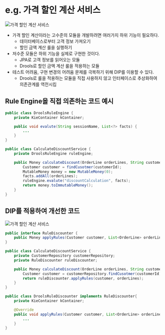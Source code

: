 # e.g. 가격 할인 계산 서비스

![가격 할인 계산 서비스](./module-4.png)

- 가격 할인 계산이라는 고수준의 모듈을 개발하려면 여러가지 하위 기능이 필요하다.
    - 데이터베이스로부터 고객 정보 가져오기
    - 할인 금액 계산 룰을 실행하기
- 저수준 모듈은 하위 기능을 실제로 구현한 것이다.
    - JPA로 고객 정보를 읽어오는 모듈
    - Drools로 할인 금액 계산 룰을 적용하는 모듈
- 테스트 어려움, 구현 변경의 어려움 문제를 극복하기 위해 DIP를 이용할 수 있다.
    - Drools로 룰을 적용하는 모듈을 직접 사용하지 않고 인터페이스로 추상화하여 의존관계를 역전시킴

## Rule Engine을 직접 의존하는 코드 예시

```java
public class DroolsRuleEngine {
	private KieContainer kContainer;

	public void evalute(String sessionName, List<?> facts) {
		...
	}
}
```

```java
public class CalculateDiscountService {
	private DroolsRuleEngine ruleEngine;

	public Money calculateDiscount(OrderLine orderLines, String customerId) {
		Customer customer = findCusotmer(customerId);
		MutableMoney money = new MutableMoney(0);
		facts.addAll(orderLines);
		ruleEngine.evalute("discountCalculation", facts);
		return money.toImmutableMoney();
	}
}
```

## DIP를 적용하여 개선한 코드

![가격 할인 계산 서비스](./module-5.png)

```java
public interface RuleDiscounter {
	public Money applyRules(Customer customer, List<OrderLine> orderLines);
}
```

```java
public class CalculateDiscountService {
	private CustomerRepository customerRepository;
	private RuleDiscounter ruleDiscounter;

	public Money calculateDiscount(OrderLine orderLines, String customerId) {
		Customer customer = customerRepository.findCusotmer(customerId);
		return ruleDiscounter.applyRules(customer, orderLines);
	}
}
```

```java
public class DroolsRuleDiscounter implements RuleDiscounter{
	private KieContainer kContainer;

	@Override
	public void applyRules(Customer customer, List<OrderLine> orderLines) {
		...
	}
}
```
